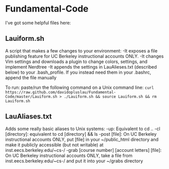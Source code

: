 Fundamental-Code
================
I've got some helpful files here:

Lauiform.sh
---
A script that makes a few changes to your environment:
  -It exposes a file publishing feature for UC Berkeley instructional accounts ONLY.
  -It changes Vim settings and downloads a plugin to change colors, settings, and implement Nerdtree
  -It appends the settings in LauAlieses.txt (described below) to your .bash_profile. If you instead need them in your .bashrc, append the file manually

To run: paste/run the following command on a Unix command line:
`curl https://raw.github.com/davidopluslau/Fundamental-Code/master/Lauiform.sh > ./Lauiform.sh && source Lauiform.sh && rm Lauiform.sh`
  
LauAliases.txt
---
Adds some really basic aliases to Unix systems:
  -up: Equivalent to cd ..
  -cl [directory]: equivalent to cd [directory] && ls
  -post [file]: On UC Berkeley instructional accounts ONLY, put [file] in your ~/public_html directory and make it publicly accessible (but not writable) at inst.eecs.berkeley.edu/~cs<your course number>-<your account letters>/
  -grab [course number] [account letters] [file]: On UC Berkeley instructional accounts ONLY, take a file from inst.eecs.berkeley.edu/~cs<course number>-<account letters>/<file> and put it into your ~/grabs directory
